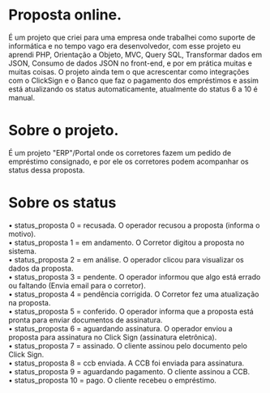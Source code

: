 # Proposta online.
É um projeto que criei para uma empresa onde trabalhei como suporte de informática e no tempo vago era desenvolvedor, com esse projeto eu aprendi PHP, Orientação a Objeto, MVC, Query SQL, Transformar dados em JSON, Consumo de dados JSON no front-end, e por em prática muitas e muitas coisas.
O projeto ainda tem o que acrescentar como integrações com o ClickSign e o Banco que faz o pagamento dos empréstimos e assim está atualizando os status automaticamente, atualmente do status 6 a 10 é manual.

# Sobre o projeto.
É um projeto "ERP"/Portal onde os corretores fazem um pedido de empréstimo consignado, e por ele os corretores podem acompanhar os status dessa proposta.

# Sobre os status
• status_proposta 0 = recusada. O operador recusou a proposta (informa o motivo). <br>
• status_proposta 1 = em andamento. O Corretor digitou a proposta no sistema.<br>
• status_proposta 2 = em análise. O operador clicou para visualizar os dados da proposta.<br>
• status_proposta 3 = pendente. O operador informou que algo está errado ou faltando (Envia email para o corretor).<br>
• status_proposta 4 = pendência corrigida. O Corretor fez uma atualização na proposta.<br>
• status_proposta 5 = conferido. O operador informa que a proposta está pronta para enviar documentos de assinatura.<br>
• status_proposta 6 = aguardando assinatura. O operador enviou a proposta para assinatura no Click Sign (assinatura eletrônica).<br>
• status_proposta 7 = assinado. O cliente assinou pelo documento pelo Click Sign.<br>
• status_proposta 8 = ccb enviada. A CCB foi enviada para assinatura.<br>
• status_proposta 9 = aguardando pagamento. O cliente assinou a CCB.<br>
• status_proposta 10 = pago. O cliente recebeu o empréstimo.<br>
